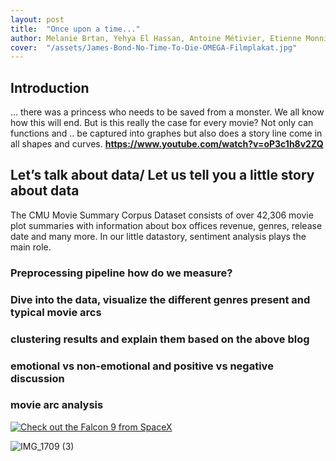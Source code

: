 ```yaml
---
layout: post
title:  "Once upon a time..."
author: Melanie Brtan, Yehya El Hassan, Antoine Métivier, Etienne Monnin
cover:  "/assets/James-Bond-No-Time-To-Die-OMEGA-Filmplakat.jpg"
---
```


## Introduction

... there was a princess who needs to be saved from a monster. We all know how this will end. But is this really the case for every movie? Not only can functions and .. be captured into graphes but also does a story line come in all shapes and curves. **https://www.youtube.com/watch?v=oP3c1h8v2ZQ**



## Let’s talk about data/ Let us tell you a little story about data

The CMU Movie Summary Corpus Dataset consists of over 42,306 movie plot summaries with information about box offices revenue, genres, release date and many more. In our little datastory, sentiment analysis plays the main role. 

 
### Preprocessing pipeline how do we measure?


### Dive into the data, visualize the different genres present and typical movie arcs

### clustering results and explain them based on the above blog

### emotional vs non-emotional and positive vs negative discussion

### movie arc analysis

<a href="//bencentra.com/assets/images/falcon9_large.jpg" data-lightbox="falcon9-large" data-title="Check out the Falcon 9 from SpaceX">
  <img src="//bencentra.com/assets/images/falcon9_small.jpg" title="Check out the Falcon 9 from SpaceX">
</a>



![IMG_1709 (3)](https://user-images.githubusercontent.com/75627760/208888032-11bb6cc8-1408-46cf-8800-568c5d747dac.JPG)


